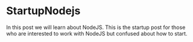 ﻿# StartupNodejs
In this post we will learn about NodeJS. This is the startup post for those who are interested to work with NodeJS but confused about how to start.


